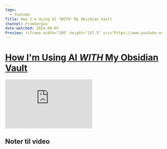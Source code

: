 ```yaml
---
tags:
  - Youtube
Title: How I'm Using AI *WITH* My Obsidian Vault
channel: FromSergio 
date-watched: 2024-06-05
Preview: <iframe width="280" height="157.5" src="https://www.youtube-nocookie.com/embed/tNAsLbGdM6A" title="YouTube video player" frameborder="0" allow="accelerometer; autoplay; clipboard-write; encrypted-media; gyroscope; picture-in-picture" allowfullscreen></iframe>
---
```

# [How I'm Using AI *WITH* My Obsidian Vault](https://www.youtube.com/watch?v=tNAsLbGdM6A&t=640s&ab_channel=FromSergio)

<iframe width="280" height="157.5" src="https://www.youtube-nocookie.com/embed/tNAsLbGdM6A" title="YouTube video player" frameborder="0" allow="accelerometer; autoplay; clipboard-write; encrypted-media; gyroscope; picture-in-picture" allowfullscreen></iframe>

## Noter til video

